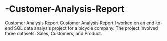 # -Customer-Analysis-Report
 Customer Analysis Report Customer Analysis Report I worked on an end-to-end SQL data analysis project for a bicycle company. The project involved three datasets: Sales, Customers, and Product.
